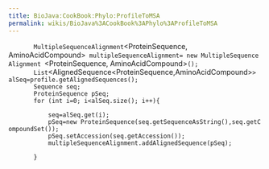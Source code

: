 ```yaml
---
title: BioJava:CookBook:Phylo:ProfileToMSA
permalink: wikis/BioJava%3ACookBook%3APhylo%3AProfileToMSA
---
```


`       MultipleSequenceAlignment`<ProteinSequence, AminoAcidCompound>` multipleSequenceAlignment= new MultipleSequenceAlignment `<ProteinSequence, AminoAcidCompound>`();`  
`       List`<AlignedSequence<ProteinSequence,AminoAcidCompound>`> alSeq=profile.getAlignedSequences();`  
`       Sequence`<AminoAcidCompound>` seq;`  
`       ProteinSequence pSeq;`  
`       for (int i=0; i<alSeq.size(); i++){`  
`     `  
`           seq=alSeq.get(i);`  
`           pSeq=new ProteinSequence(seq.getSequenceAsString(),seq.getCompoundSet());`  
`           pSeq.setAccession(seq.getAccession());`  
`           multipleSequenceAlignment.addAlignedSequence(pSeq);`  
`              `  
`       }`
